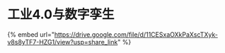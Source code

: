 # 工业4.0与数字孪生

{% embed url="https://drive.google.com/file/d/11CESxaOXkPaXscTXyk-v8s8yTF7-HZG1/view?usp=share_link" %}
